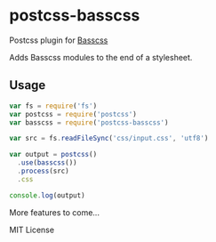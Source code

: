 # postcss-basscss

Postcss plugin for [Basscss](http://basscss.com)

Adds Basscss modules to the end of a stylesheet.

## Usage

```js
var fs = require('fs')
var postcss = require('postcss')
var basscss = require('postcss-basscss')

var src = fs.readFileSync('css/input.css', 'utf8')

var output = postcss()
  .use(basscss())
  .process(src)
  .css

console.log(output)
```

More features to come...

MIT License
